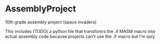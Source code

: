 # AssemblyProject
10th grade assembly project (space invaders)

This includes (TODO) a python file that transfomrs the .if MASM macro into actual
assembly code because projects can't use the .if macro but I'm lazy
